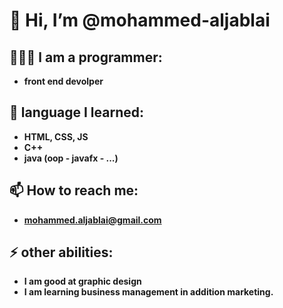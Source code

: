 # 👋 Hi, I’m @mohammed-aljablai
## 👨🏻‍💻 l am a programmer:
- **front end devolper**
 
## 🌱 language I learned:
 - **HTML, CSS, JS**
 - **C++**
 - **java (oop - javafx - ...)**

## 📫 How to reach me:
- **mohammed.aljablai@gmail.com**

## ⚡ other abilities:
  - **I am good at graphic design**
  - **I am learning business management in addition marketing.**

<!---
mohammed-aljablai/mohammed-aljablai is a ✨ special ✨ repository because its `README.md` (this file) appears on your GitHub profile.
You can click the Preview link to take a look at your changes.
--->
